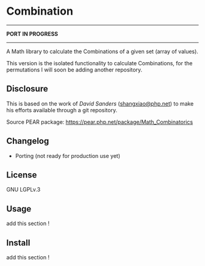 # Combination

- - -
**PORT IN PROGRESS**
- - -
 
A Math library to calculate the Combinations of a given set (array of values).

This version is the isolated functionality to calculate Combinations, for the permutations I will soon
be adding another repository.


## Disclosure

This is based on the work of _David Sanders_ (<shangxiao@php.net>) to make his efforts available through
a git repository.

Source PEAR package: <https://pear.php.net/package/Math_Combinatorics>


## Changelog

 - Porting (not ready for production use yet)


## License

GNU LGPLv.3


## Usage

add this section !


## Install

add this section !
